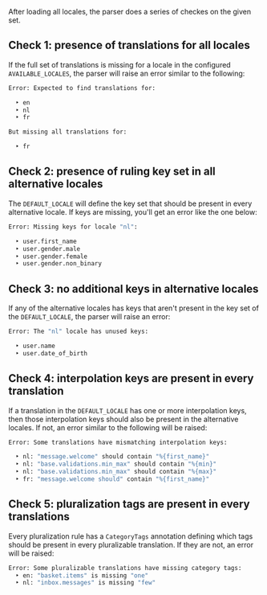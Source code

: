 After loading all locales, the parser does a series of checkes on the given set.

## Check 1: presence of translations for all locales
If the full set of translations is missing for a locale in the configured
`AVAILABLE_LOCALES`, the parser will raise an error similar to the following:

```bash
Error: Expected to find translations for:

  ‣ en
  ‣ nl
  ‣ fr

But missing all translations for:

  ‣ fr
```

## Check 2: presence of ruling key set in all alternative locales
The `DEFAULT_LOCALE` will define the key set that should be present in every
alternative locale. If keys are missing, you'll get an error like the one below:

```bash
Error: Missing keys for locale "nl":

  ‣ user.first_name
  ‣ user.gender.male
  ‣ user.gender.female
  ‣ user.gender.non_binary
```

## Check 3: no additional keys in alternative locales
If any of the alternative locales has keys that aren't present in the key set 
of the `DEFAULT_LOCALE`, the parser will raise an error:

```bash
Error: The "nl" locale has unused keys:

  ‣ user.name
  ‣ user.date_of_birth
```

## Check 4: interpolation keys are present in every translation
If a translation in the `DEFAULT_LOCALE` has one or more interpolation keys,
then those interpolation keys should also be present in the alternative locales.
If not, an error similar to the following will be raised:

```bash
Error: Some translations have mismatching interpolation keys:

  ‣ nl: "message.welcome" should contain "%{first_name}"
  ‣ nl: "base.validations.min_max" should contain "%{min}"
  ‣ nl: "base.validations.min_max" should contain "%{max}"
  ‣ fr: "message.welcome should" contain "%{first_name}"
```

## Check 5: pluralization tags are present in every translations
Every pluralization rule has a `CategoryTags` annotation defining which tags
should be present in every pluralizable translation. If they are not, an error
will be raised:

```bash
Error: Some pluralizable translations have missing category tags:
  ‣ en: "basket.items" is missing "one"
  ‣ nl: "inbox.messages" is missing "few"
```
